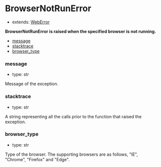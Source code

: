 # BrowserNotRunError

- extends: [WebError](./weberror.md)

**BrowserNotRunError is raised when the specified browser is not running.**

- [message](#message)
- [stacktrace](#stacktrace)
- [browser_type](#browser_type)


### message
- type: str

Message of the exception.


### stacktrace
- type: str

A string representing all the calls prior to the function that raised the exception.

### browser_type
- type: str

Type of the browser. The supporting browsers are as follows, "IE", "Chrome", "Firefox" and "Edge".